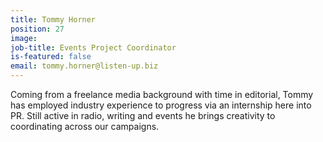 ```yaml
---
title: Tommy Horner
position: 27
image: 
job-title: Events Project Coordinator
is-featured: false
email: tommy.horner@listen-up.biz
---
```


Coming from a freelance media background with time in editorial, Tommy has employed industry experience to progress via an internship here into PR. Still active in radio, writing and events he brings creativity to coordinating across our campaigns.